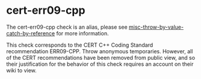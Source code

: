 # cert-err09-cpp

The cert-err09-cpp check is an alias, please see
[misc-throw-by-value-catch-by-reference](misc-throw-by-value-catch-by-reference.html)
for more information.

This check corresponds to the CERT C++ Coding Standard recommendation
ERR09-CPP. Throw anonymous temporaries. However, all of the CERT
recommendations have been removed from public view, and so their
justification for the behavior of this check requires an account on
their wiki to view.

